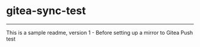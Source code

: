 # gitea-sync-test
___
This is a sample readme, version 1 - Before setting up a mirror to Gitea
Push test
